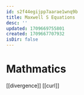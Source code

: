 ```yaml
---
id: s2f44egijpp7aarae1wnq9b
title: Maxwell S Equations
desc: ''
updated: 1709669755801
created: 1709667707932
isDir: false
---
```

# Mathmatics

[[divergence]]
[[curl]]
